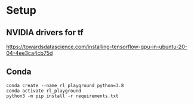 # Setup
## NVIDIA drivers for tf
https://towardsdatascience.com/installing-tensorflow-gpu-in-ubuntu-20-04-4ee3ca4cb75d

## Conda
```
conda create --name rl_playground python=3.8
conda activate rl_playground
python3 -m pip install -r requirements.txt

```
